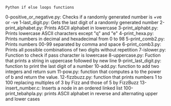 	Python if else loops functions
0-positive_or_negative.py: Checks if a randomly generated number is +ve or -ve
1-last_digit.py: Gets the last digit of a randomly generated number
2-print_alphabet.py: Prints ASCII alphabet in lowercase
3-print_alphabt.py: Prints lowercase ASCII characters except "q" and "e"
4-print_hexa.py: Prints numbers in decimal and hexadecimal from 0 to 98
5-print_comb2.py: Prints numbers 00-99 separated by comma and space
6-print_comb3.py: Prints all possible combinations of two digits without repetition
7-islower.py: Function to check if pass character is lowercase
8-uppercase.py: Fuction that prints a string in uppercase followed by new line
9-print_last_digit.py: function to print the last digit of a number
10-add.py: function to add two integers and return sum
11-pow.py: function that computes a to the power of b and return the value.
12-fizzbuzz.py: function that prints numbers 1 to 100 replacing multiples of 3 by Fizz and those of 5 by FizzBuzz
13-insert_number.c: Inserts a node in an ordered linked list
100-print_tebahpla.py: prints ASCII alphabet in reverse and alternating upper and lower cases
